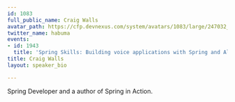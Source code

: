 ```yaml
---
id: 1083
full_public_name: Craig Walls
avatar_path: https://cfp.devnexus.com/system/avatars/1083/large/247032_10150611073575580_4897903_n.jpg?1511136831
twitter_name: habuma
events:
- id: 1943
  title: 'Spring Skills: Building voice applications with Spring and Alexa'
title: Craig Walls
layout: speaker_bio

---
```

Spring Developer and a author of Spring in Action.
